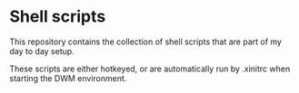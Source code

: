 # Shell scripts 
This repository contains the collection of shell scripts that are part of my day to day setup.

These scripts are either hotkeyed, or are automatically run by .xinitrc when starting the DWM environment.
